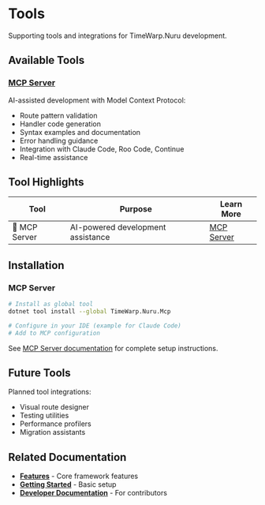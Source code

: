 # Tools

Supporting tools and integrations for TimeWarp.Nuru development.

## Available Tools

### [MCP Server](mcp-server.md)
AI-assisted development with Model Context Protocol:
- Route pattern validation
- Handler code generation
- Syntax examples and documentation
- Error handling guidance
- Integration with Claude Code, Roo Code, Continue
- Real-time assistance

## Tool Highlights

| Tool | Purpose | Learn More |
|------|---------|------------|
| 🤖 MCP Server | AI-powered development assistance | [MCP Server](mcp-server.md) |

## Installation

### MCP Server

```bash
# Install as global tool
dotnet tool install --global TimeWarp.Nuru.Mcp

# Configure in your IDE (example for Claude Code)
# Add to MCP configuration
```

See [MCP Server documentation](mcp-server.md) for complete setup instructions.

## Future Tools

Planned tool integrations:
- Visual route designer
- Testing utilities
- Performance profilers
- Migration assistants

## Related Documentation

- **[Features](../features/)** - Core framework features
- **[Getting Started](../getting-started.md)** - Basic setup
- **[Developer Documentation](../../developer/)** - For contributors
